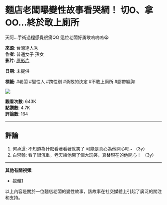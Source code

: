 # 麵店老闆曝變性故事看哭網！ 切O、拿OO...終於敢上廁所

天阿...手術過程感覺很痛QQ 這位老闆好勇敢嗚嗚嗚😭

**來源**: 台灣達人秀  
**作者**: 普通女子 孫女  
**影片**: [原影片](https://youtu.be/luS3bWgs92I)

**日期**: 未提供

**標籤**: #老闆 #變性人 #跨性別 #勇敢的決定 #不敢上廁所 #膠帶纏胸

![](https://scontent-sjc3-1.xx.fbcdn.net/v/t15.5256-10/172112674_1453654098310317_8448974840878657026_n.jpg?stp=dst-jpg_s960x960_tt6&_nc_cat=107&ccb=1-7&_nc_sid=50ce42&_nc_ohc=1fwk00rj5IgQ7kNvgFOF0wF&_nc_oc=AdiqB2oZv7MK_602oCPsAyFMEypqqA4_P-pbD-LOpDFxLbEkOXdMma_qS3dsJEyf-_M&_nc_zt=23&_nc_ht=scontent-sjc3-1.xx&_nc_gid=AaC9lMOsLo5cPPAwmIaTBYt&oh=00_AYAuojKmlJjQi0Ya26GD4VIlb12Ay_4YY_oFCY7WBhPnNg&oe=67B03C3B)

**觀看次數**: 643K  
**點讚數**: 4.7K  
**評論數**: 164

---

## 評論

1. 何承暹: 不知道為什麼看著看著就笑了 可能是真心為他開心吧~ （3y）
2. 白崇翰: 看了很沉重，老天給他開了個大玩笑，真替現在的他開心！ （3y）

---

**其他有關視頻**:

- [視頻1](https://www.facebook.com/wwwttshow/videos/1453649131644147/?__cft__[0]=AZU9tOXqOr-ehximskDqO2MABcnPP_BDS76r5nY-wkrfysdYKupx7BbndBwteFKn8-pgXlXWOI3vS02rW_liTwCjIn-L2gCygYpHDUl_arNH1vqEMje_G4STEP8Z4Ls3enMdYwGJbDvVwkyYFA9kTqbd3YFTlK3HW0mBo46Ly-NXZA)

以上內容是關於一位麵店老闆的變性故事，該故事在社交媒體上引起了廣泛的關注和支持。